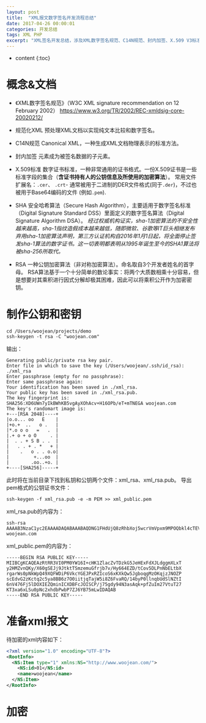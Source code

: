 ```yaml
---
layout: post
title:  "XML报文数字签名开发流程总结"
date: 2017-04-26 00:00:01
categories: 开发总结
tags: XML PHP
excerpt: "XML签名开发总结，涉及XML数字签名规范、C14N规范、封内加签、X.509 V3标准、SHA-1+RSA等"
---
```


* content
{:toc}


# 概念&文档
* 《XML数字签名规范》（W3C XML signature recommendation on 12 February 2002） 
https://www.w3.org/TR/2002/REC-xmldsig-core-20020212/

* 规范化XML
预处理XML文档以实现纯文本比较和数字签名。

* C14N规范
Canonical XML，一种生成XML文档物理表示的标准方法。

* 封内加签
元素成为被签名数据的子元素。

* X.509标准
数字证书标准，一种非常通用的证书格式。一份X.509证书是一些标准字段的集合（**含证书持有人的公钥信息及所使用的加密算法**）。
常用文件扩展名：`.cer`、 `.crt`- 通常被用于二进制的DER文件格式(同于`.der`)，不过也被用于Base64编码的文件 (例如`.pem`).

* SHA
安全哈希算法（Secure Hash Algorithm），主要适用于数字签名标准（Digital Signature Standard DSS）里面定义的数字签名算法（Digital Signature Algorithm DSA）。
*经过权威机构证实，sha-1加密算法的不安全性越来越高，sha-1指纹造假成本越来越低，随即微软、谷歌等IT巨头相继发布弃用sha-1加密算法声明，第三方认证机构自2016年1月1日起，将全面停止签发sha-1算法的数字证书。这一切表明都表明从1995年诞生至今的SHA1算法将被sha-256所取代。*

* RSA
一种公钥加密算法（非对称加密算法）。命名取自3个开发者姓名的首字母。
RSA算法基于一个十分简单的数论事实：将两个大质数相乘十分容易，但是想要对其乘积进行因式分解却极其困难，因此可以将乘积公开作为加密密钥。


# 制作公钥和密钥
```
cd /Users/woojean/projects/demo
ssh-keygen -t rsa -C "woojean.com"
```
输出：
```
Generating public/private rsa key pair.
Enter file in which to save the key (/Users/woojean/.ssh/id_rsa): ./xml_rsa
Enter passphrase (empty for no passphrase):
Enter same passphrase again:
Your identification has been saved in ./xml_rsa.
Your public key has been saved in ./xml_rsa.pub.
The key fingerprint is:
SHA256:XD6UWn7yIkBWhKB5vgAyXOhAcv+H16OPb/eT+mTNEGA woojean.com
The key's randomart image is:
+---[RSA 2048]----+
|o.o... oo   E    |
|+o.+  ..   o .   |
|*.o o o   =   .  |
|.+ o + o O     . |
|  . . + S B . .  |
|   . . + . *   + |
|    .   o . . o.o|
|         +...oo  |
|        .oo..+o. |
+----[SHA256]-----+
```
此时将在当前目录下找到私钥和公钥两个文件：xml_rsa、xml_rsa.pub。
导出pem格式的公钥证书文件：
```
ssh-keygen -f xml_rsa.pub -e -m PEM >> xml_public.pem
```
xml_rsa.pub的内容为：
```
ssh-rsa AAAAB3NzaC1yc2EAAAADAQABAAABAQDNG1FHdUjQ8zRhbXoj5wcrVmVpxm9MPOQbkl4cTEV1ckt2CCZcvFPLYcxm+dArL9frSBIQmP0m2S1NKbN6a4Z+uNvu/8fLrrgRkP+0Ki/kMs+c1sQu1teuBqtazSk2RalDj1dAVYOI/pWRxgYQk/FFkhyhLrEpeRDDkmBuiqAzM4qqPMk05k+xwR28bbMpy2rZznJrwEHrPs7SKK2OpNqNbmLxnoW9pFD/XhvI/SWWeptR1KU1m0jqdXjvoWPmUM5cgRlCaKcgJcMEVwk4hII/+PvmB3L3g3dqwCqT6l9m4ibbtW25PbspPfFrrEtK7Sk1zbGF1s/Bs/tknpgHvmYv woojean.com
```
xml_public.pem的内容为：
```
-----BEGIN RSA PUBLIC KEY-----
MIIBCgKCAQEAzRtRR3VI0PM0YW16I+cHK1ZlacZvTDzkG5JeHExFdXJLdggmXLxT
y2HMZvnQKy/X60gSEJj9JtktTSmzemuGfrjb7v/Hy664EZD/tCov5DLPnNbELtbX
rgarWs0pNkWpQ49XQFWDiP6VkcYGEJPxRZIcoS6xKXkQw5JgboqgMzOKqjzJNOZP
scEdvG2zKctq2c5ya8BB6z7O0iitjqTajW5i8Z6FvaRQ/14byP0llnqbUdSlNZtI
6nV476Fj5lDOXIEZQminICXDBFcJOISCP/j75gdy94N3asAqk+pfZuIm27VtuT27
KT3xa6xLSu0pNc2xhdbPwbP7ZJ6YB75mLwIDAQAB
-----END RSA PUBLIC KEY-----

```



# 准备xml报文
待加密的xml内容如下：
```xml
<?xml version="1.0" encoding="UTF-8"?>
<RootInfo>
  <NS:Item type="1" xmlns:NS="http://www.woojean.com/">
    <NS:id>01</NS:id>
    <name>woojean</name>
  </NS:Item>
</RootInfo>
```

# 加密
## 







































